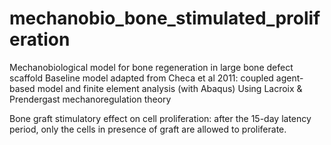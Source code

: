 # mechanobio_bone_stimulated_proliferation

Mechanobiological model for bone regeneration in large bone defect scaffold
Baseline model adapted from Checa et al 2011: coupled agent-based model and finite element analysis (with Abaqus)
Using Lacroix & Prendergast mechanoregulation theory

Bone graft stimulatory effect on cell proliferation: after the 15-day latency period, only the cells in presence of graft are allowed to proliferate.
